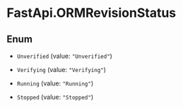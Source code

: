 # FastApi.ORMRevisionStatus

## Enum


* `Unverified` (value: `"Unverified"`)

* `Verifying` (value: `"Verifying"`)

* `Running` (value: `"Running"`)

* `Stopped` (value: `"Stopped"`)


